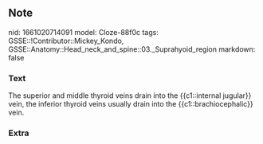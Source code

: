 ## Note
nid: 1661020714091
model: Cloze-88f0c
tags: GSSE::!Contributor::Mickey_Kondo, GSSE::Anatomy::Head_neck_and_spine::03._Suprahyoid_region
markdown: false

### Text
The superior and middle thyroid veins drain into the {{c1::internal jugular}} vein, the inferior thyroid veins usually drain into the {{c1::brachiocephalic}} vein.

### Extra

